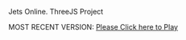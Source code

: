 Jets Online. ThreeJS Project

MOST RECENT VERSION: [Please Click here to Play](https://rawcdn.githack.com/alperenbutun/free-time-project/26cfdfd/index.html)
